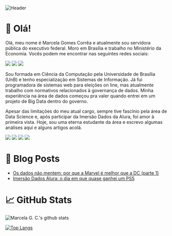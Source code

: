 ![Header](https://github.com/marcelagomescorrea/marcelagomescorrea/blob/main/github_header.jpg)

<h1>🌈 Olá!</h1>

Olá, meu nome é Marcela Gomes Corrêa e atualmente sou servidora pública do executivo federal. Moro em Brasília e trabalho no Ministério da Economia. Vocês podem me encontrar nas seguintes redes sociais:

![](https://img.shields.io/badge/-marcelagomescorrea-blue?style=plastic&logo=linkedin&logoColor=white&link=https://www.linkedin.com/in/marcelagomescorrea/)
![](https://img.shields.io/badge/-marcelagomescorrea-black?style=plastic&logo=medium&logoColor=white&link=https://marcelagomescorrea.medium.com/)
![](https://img.shields.io/github/followers/marcelagc?label=follow&style=social)

Sou formada em Ciência da Computação pela Universidade de Brasília (UnB) e tenho especialização em Sistemas de Informação. Já fui programadora de sistemas web para eleições on line, mas atualmente trabalho com normativos relacionados à governança de dados. Minha experiência na área de dados começou pra valer quando entrei em um projeto de Big Data dentro do governo.

Apesar das limitações do meu atual cargo, sempre tive fascínio pela área de Data Science e, após participar da Imersão Dados da Alura, foi amor à primeira vista. Hoje, sou uma eterna estudante da área e escrevo algumas análises aqui e alguns artigos acolá.

![](https://img.shields.io/badge/Code-Python-informational?style=plastic&logo=python&logoColor=white&color=3293F5)
![](https://img.shields.io/badge/Code-JavaScript-informational?style=plastic&logo=javascript&logoColor=white&color=3293F5)
![](https://img.shields.io/badge/Editor-Jupyter_Notebook-informational?style=plastic&logo=jupyter&logoColor=white&color=3293F5)
![](https://img.shields.io/badge/Editor-Google_Colab-informational?style=plastic&logo=google-colab&logoColor=white&color=3293F5)

<h1>📰 Blog Posts</h1>
<ul>
  <li><a href='https://marcelagomescorrea.medium.com/os-dados-n%C3%A3o-mentem-por-que-a-marvel-%C3%A9-melhor-que-a-dc-parte-1-5881cb6ab7bf' target='_blank'>Os dados não mentem: por que a Marvel é melhor que a DC (parte 1)</a></li>  
  <li><a href='https://marcelagomescorrea.medium.com/imers%C3%A3o-dados-alura-o-dia-em-que-quase-ganhei-um-ps5-6260e559cdb' target='_blank'>Imersão Dados Alura: o dia em que quase ganhei um PS5</a></li>
</ul>

<h1>📈 GitHub Stats</h1>

![Marcela G. C.'s github stats](https://github-readme-stats.vercel.app/api?username=marcelagomescorrea&show_icons=true&theme=tokyonight&hide=contribs,prs)

[![Top Langs](https://github-readme-stats.vercel.app/api/top-langs/?username=marcelagomescorrea&layout=compact&theme=tokyonight)](https://github.com/marcelagomescorrea/github-readme-stats)


<!--
**marcelagomescorrea/marcelagomescorrea** is a ✨ _special_ ✨ repository because its `README.md` (this file) appears on your GitHub profile.

Here are some ideas to get you started:

- 🔭 I’m currently working on ...
- 🌱 I’m currently learning ...
- 👯 I’m looking to collaborate on ...
- 🤔 I’m looking for help with ...
- 💬 Ask me about ...
- 📫 How to reach me: ...
- 😄 Pronouns: ...
- ⚡ Fun fact: ...
-->
